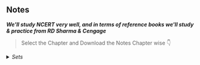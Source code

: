 ## Notes

***We'll study NCERT very well, and in terms of reference books we'll study & practice from RD Sharma & Cengage***

> Select the Chapter and Download the Notes Chapter wise 👇

<details><summary><em>Sets</em></summary>
<br>

> Download the Full Note of "Sets" 👇

- [Sets]()

> Exercises 👇

- [NCERT Exercise 1.1](https://raw.githubusercontent.com/hisayakhere/Mission-ACHIEVE/main/Subjects/03Mathematics/NCERT-Exercise1.1.pdf)
- [NCERT Exercise 1.2](https://raw.githubusercontent.com/hisayakhere/Mission-ACHIEVE/main/Subjects/03Mathematics/NCERT-Exercise1.2.pdf)
- [NCERT Exercise 1.3](https://raw.githubusercontent.com/hisayakhere/Mission-ACHIEVE/main/Subjects/03Mathematics/NCERT-Exercise1.3.pdf)
- [NCERT Exercise 1.4](https://raw.githubusercontent.com/hisayakhere/Mission-ACHIEVE/main/Subjects/03Mathematics/NCERT-Exercise1.4.pdf)
- [NCERT Exercise 1.5](https://raw.githubusercontent.com/hisayakhere/Mission-ACHIEVE/main/Subjects/03Mathematics/NCERT-Exercise1.5.pdf)


</details>



